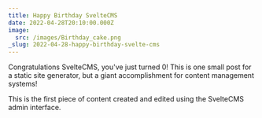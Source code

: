 ```yaml
---
title: Happy Birthday SvelteCMS
date: 2022-04-28T20:10:00.000Z
image:
  src: /images/Birthday_cake.png
_slug: 2022-04-28-happy-birthday-svelte-cms
---
```

Congratulations SvelteCMS, you've just turned 0! This is one small post for a static site generator, but a giant accomplishment for content management systems!

This is the first piece of content created and edited using the SvelteCMS admin interface.